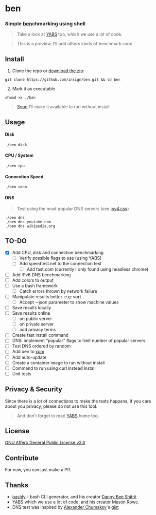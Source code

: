# ben

### Simple <ins>ben</ins>chmarking using shell

> Take a look at [YABS](https://github.com/masonr/yet-another-bench-script) too, which we use a lot of code.

> This is a preview, I'll add others kinds of benchmark soon

## Install
1. Clone the repo or [download the zip](https://github.com/insign/ben/archive/refs/heads/main.zip):
```shell
git clone https://github.com/insign/ben.git && cd ben
```
2. Mark it as executable
```shell
chmod +x ./ben
```
> [Soon](#to-do) I'll make it available to run without install

## Usage

#### Disk
```shell
./ben disk
```
#### CPU / System
```shell
./ben cpu
```
#### Connection Speed
```shell
./ben conn
```
#### DNS
> Test using the most popular DNS servers (see [ipv4.csv](ipv4.csv))
```shell
./ben dns
./ben dns youtube.com
./ben dns wikipedia.org
```    

## TO-DO
- [x] Add CPU, disk and connection benchmarking
  - [ ] Verify possible flags to use (using YABS)
  - [ ] Add speedtest.net to the connection test
    - [ ] Add fast.com (currently I only found using headless chrome)
- [ ] Add IPv6 DNS benchmarking
- [ ] Add colors to output
- [ ] Use a bash framework
  - [ ] Catch errors thrown by network failure
- [ ] Manipulate results better. e.g: sort
  - [ ] Accept --json parameter to show machine values
- [ ] Save results locally
- [ ] Save results online
  - [ ] on public server
  - [ ] on private server
  - [ ] add privacy terms
- [ ] Create fast install command
- [ ] DNS: implement "popular" flags to limit number of popular servers
- [ ] Test DNS ordered by random
- [ ] Add ben to [xpm](https://github.com/insign/xpm)
- [ ] Add auto-update
- [ ] Create a container image to run without install
- [ ] Command to run using curl instead install
- [ ] Unit tests

## Privacy & Security
Since there is a lot of connections to make the tests happens, if you care about you privacy, please do not use this tool.
> And don't forget to read [YABS](https://github.com/masonr/yet-another-bench-script) home too.

## License
[GNU Affero General Public License v3.0](LICENSE.md)

## Contribute
For now, you can just make a PR.

## Thanks

* [bashly](https://github.com/DannyBen/bashly) - bash CLI generator, and his creator [Danny Ben Shitrit](https://github.com/DannyBen)
* [YABS](https://github.com/masonr/yet-another-bench-script) which we use a lot of code, and his creator [Mason Rowe](https://github.com/masonr).
* DNS test was inspired by [Alexander Chumakov](https://github.com/delfer)'s [gist](https://gist.github.com/delfer/34f0d85d1f4474e6d9fd4c47f749bcb8)
